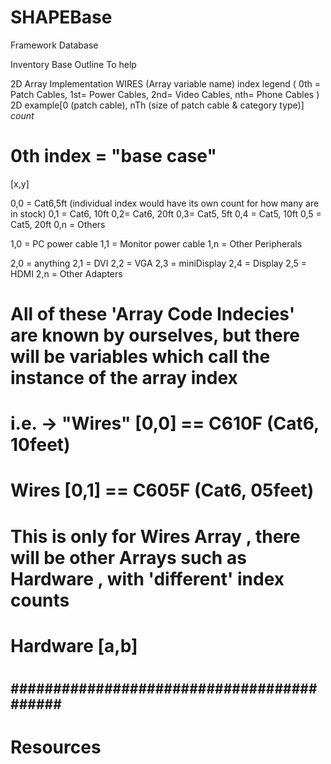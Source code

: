 # SHAPEBase
Framework Database


<START MESSAGE>
  Inventory Base Outline 
  To help
<END MESSAGE>
  
2D Array Implementation
WIRES (Array variable name)
index legend ( 0th = Patch Cables, 1st= Power Cables, 2nd= Video Cables, nth= Phone Cables )
  2D example[0 (patch cable), nTh (size of patch cable & category type)] *count*
# 0th index = "base case"
 
 [x,y]
 
 0,0 = Cat6,5ft (individual index would have its own count for how many are in stock)
 0,1 = Cat6, 10ft 
 0,2= Cat6, 20ft
 0,3= Cat5, 5ft
 0,4 = Cat5, 10ft
 0,5 = Cat5, 20ft
 0,n = Others
 
 1,0 = PC power cable
 1,1 = Monitor power cable
 1,n = Other Peripherals
 
 2,0 = anything
 2,1 = DVI
 2,2 = VGA
 2,3 = miniDisplay
 2,4 = Display
 2,5 = HDMI
 2,n = Other Adapters
 
 # All of these 'Array Code Indecies' are known by ourselves, but there will be variables which call the instance of the array index
 # i.e. <ArrayName> -> "Wires" [0,0] == C610F (Cat6, 10feet)
 #      Wires [0,1] == C605F (Cat6, 05feet)
 # This is only for Wires Array , there will be other Arrays such as Hardware , with 'different' index counts
 # Hardware [a,b]
 # 
 
 ##########################################
 ------------------------------------------------------------------------------------------
 
 
  
# Resources #

###
